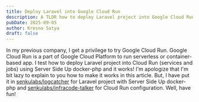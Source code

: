 ```yaml
---
title: Deploy Laravel into Google Cloud Run
description: A TLDR how to deploy Laravel project into Google Cloud Run.
pubDate: 2025-09-05
author: Kresna Satya
draft: false
---
```


In my previous company, I get a privilege to try Google Cloud Run. Google Cloud Run is a part of Google Cloud Platform to run serverless or container-based app. I test how to deploy Laravel project into Cloud Run (services and jobs) using Server Side Up docker-php and it works! I'm apologize that I'm bit lazy to explain to you how to make it works in this article. But, I have put it in [senkulabs/logcatcher](https://github.com/senkulabs/logcatcher) for Laravel project with Server Side Up docker-php and [senkulabs/infracode-talker](https://github.com/senkulabs/infracode-talker) for Cloud Run configuration. Well, have fun!